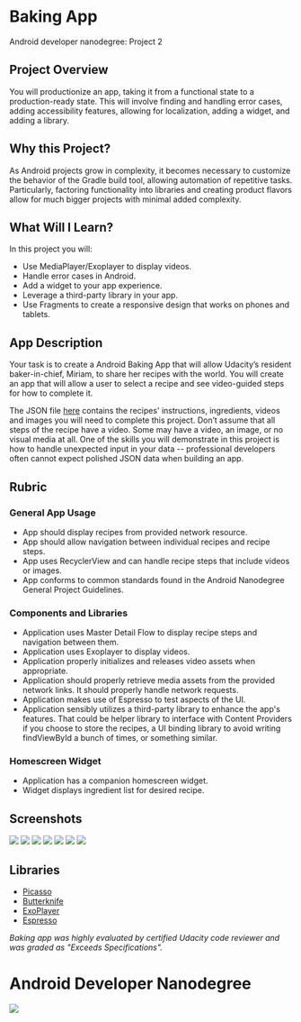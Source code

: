 # Baking App 
Android developer nanodegree: Project 2

## Project Overview
You will productionize an app, taking it from a functional state to a production-ready state. This will involve finding and handling error cases, adding accessibility features, allowing for localization, adding a widget, and adding a library.

## Why this Project?
As Android projects grow in complexity, it becomes necessary to customize the behavior of the Gradle build tool, allowing automation of repetitive tasks. Particularly, factoring functionality into libraries and creating product flavors allow for much bigger projects with minimal added complexity.


## What Will I Learn?
In this project you will:
- Use MediaPlayer/Exoplayer to display videos.
- Handle error cases in Android.
- Add a widget to your app experience.
- Leverage a third-party library in your app.
- Use Fragments to create a responsive design that works on phones and tablets.

## App Description
Your task is to create a Android Baking App that will allow Udacity’s resident baker-in-chief, Miriam, to share her recipes with the world. You will create an app that will allow a user to select a recipe and see video-guided steps for how to complete it.

The JSON file [here](https://d17h27t6h515a5.cloudfront.net/topher/2017/May/59121517_baking/baking.json) contains the recipes' instructions, ingredients, videos and images you will need to complete this project. Don’t assume that all steps of the recipe have a video. Some may have a video, an image, or no visual media at all.
One of the skills you will demonstrate in this project is how to handle unexpected input in your data -- professional developers often cannot expect polished JSON data when building an app.

## Rubric
### General App Usage
 - App should display recipes from provided network resource.
 - App should allow navigation between individual recipes and recipe steps.
 - App uses RecyclerView and can handle recipe steps that include videos or images.
 - App conforms to common standards found in the Android Nanodegree General Project Guidelines.

### Components and Libraries
 - Application uses Master Detail Flow to display recipe steps and navigation between them.
 - Application uses Exoplayer to display videos.
 - Application properly initializes and releases video assets when appropriate.
 - Application should properly retrieve media assets from the provided network links. It should properly handle network requests.
 - Application makes use of Espresso to test aspects of the UI.
 - Application sensibly utilizes a third-party library to enhance the app's features. That could be helper library to interface with Content Providers if you choose to store the recipes, a UI binding library to avoid writing findViewById a bunch of times, or something similar.
### Homescreen Widget
 - Application has a companion homescreen widget.
 - Widget displays ingredient list for desired recipe.

## Screenshots
![](Screenshots/1-Recipes.png)
![](Screenshots/1-ingred.png)
![](Screenshots/1-steps.png)
![](Screenshots/1-stepdeatils.png)
![](Screenshots/2-Recipes.png)
![](Screenshots/2-Details.png)
![](Screenshots/2-Widget.png)


## Libraries
- [Picasso](http://square.github.io/picasso/)
- [Butterknife](http://jakewharton.github.io/butterknife/)
- [ExoPlayer](https://github.com/google/ExoPlayer)
- [Espresso](https://developer.android.com/training/testing/espresso/index.html)

*Baking app was highly evaluated by certified Udacity code reviewer and was graded as "Exceeds Specifications".*
 
 
# Android Developer Nanodegree
[<img src=Screenshots/Android.png>](https://eg.udacity.com/course/android-developer-nanodegree-by-google--nd801)
